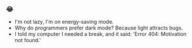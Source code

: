 ### 😂
- I'm not lazy, I'm on energy-saving mode.
- Why do programmers prefer dark mode? Because light attracts bugs.
- I told my computer I needed a break, and it said: 'Error 404: Motivation not found.'
